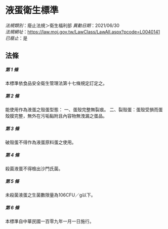 # 液蛋衛生標準

*法規類別*：廢止法規＞衛生福利部
*異動日期*：2021/06/30  
*法規網址*：https://law.moj.gov.tw/LawClass/LawAll.aspx?pcode=L0040141
*已廢止*：是


## 法條
##### 第 1 條
本標準依食品安全衛生管理法第十七條規定訂定之。

##### 第 2 條
能使用作為液蛋之殼蛋型態：
一、蛋殼完整無裂痕。
二、裂殼蛋：蛋殼受損而蛋殼膜完整，無外在污垢黏附且內容物無洩漏之蛋品。

##### 第 3 條
破殼蛋不得作為液蛋原料蛋之使用。

##### 第 4 條
殺菌液蛋不得檢出沙門氏菌。

##### 第 5 條
未殺菌液蛋之生菌數限量為106CFU／g以下。

##### 第 6 條
本標準自中華民國一百零九年一月一日施行。


